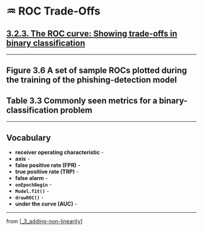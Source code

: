 # ♒️ ROC Trade-Offs

## [**3.2.3.** The ROC curve: Showing trade-offs in binary classification](https://livebook.manning.com/book/deep-learning-with-javascript/chapter-3/148)

---

## **Figure 3.6** A set of sample ROCs plotted during the training of the phishing-detection model

## **Table 3.3** Commonly seen metrics for a binary-classification problem

---

## **Vocabulary**

- **receiver operating characteristic** -
- **axis** -
- **false positive rate (FPR)** -
- **true positive rate (TRP)** -
- **false alarm** -
- **`onEpochBegin`** -
- **`Model.fit()`** -
- **`drawROC()`** -
- **under the curve (AUC)** -

---
from [[_3_adding-non-linearity]]

[//begin]: # "Autogenerated link references for markdown compatibility"
[_3_adding-non-linearity]: ../_3_adding-non-linearity.md "♒️ NON-LINEARITY"
[//end]: # "Autogenerated link references"